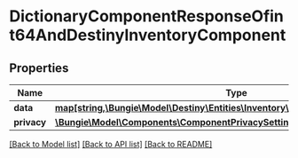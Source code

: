# DictionaryComponentResponseOfint64AndDestinyInventoryComponent

## Properties
Name | Type | Description | Notes
------------ | ------------- | ------------- | -------------
**data** | [**map[string,\Bungie\Model\Destiny\Entities\Inventory\DestinyInventoryComponent]**](DestinyInventoryComponent.md) |  | [optional] 
**privacy** | [**\Bungie\Model\Components\ComponentPrivacySetting**](ComponentPrivacySetting.md) |  | [optional] 

[[Back to Model list]](../README.md#documentation-for-models) [[Back to API list]](../README.md#documentation-for-api-endpoints) [[Back to README]](../README.md)



